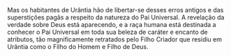 ﻿Mas os habitantes de Urântia hão de libertar-se desses erros antigos e das superstições pagãs a respeito da natureza do Pai Universal. A revelação da verdade sobre Deus está aparecendo, e a raça humana está destinada a conhecer o Pai Universal em toda sua beleza de caráter e encanto de atributos, tão magnificamente  retratados pelo Filho Criador que residiu em Urântia como o Filho do Homem e Filho de Deus.
